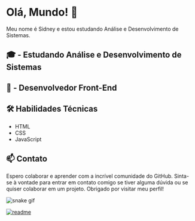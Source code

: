 # Olá, Mundo! 👋

Meu nome é Sidney e estou estudando Análise e Desenvolvimento de Sistemas.

## 🎓 - Estudando Análise e Desenvolvimento de Sistemas

## 💼 - Desenvolvedor Front-End

## 🛠️ Habilidades Técnicas

- HTML
- CSS
- JavaScript

## 📫 Contato



Espero colaborar e aprender com a incrível comunidade do GitHub. Sinta-se à vontade para entrar em contato comigo se tiver alguma dúvida ou se quiser colaborar em um projeto. Obrigado por visitar meu perfil!

![snake gif](https://github.com/sidneyjrsilva/sidneyjrsilva/blob/output/github-contribution-grid-snake-dark.gif)

[![readme](https://github-readme-stats.vercel.app/api/pin/?username=sidneyjrsilva&repo=sidneyjrsilva&theme=react)](https://github.com/sidneyjrsilva/sidneyjrsilva)
